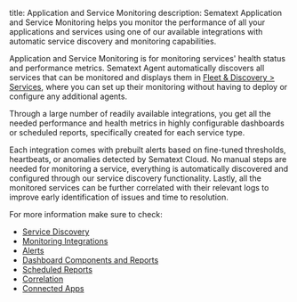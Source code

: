 title: Application and Service Monitoring
description: Sematext Application and Service Monitoring helps you monitor the performance of all your applications and services using one of our available integrations with automatic service discovery and monitoring capabilities.

Application and Service Monitoring is for monitoring services' health status and performance metrics. Sematext Agent automatically discovers all services that can be monitored and displays them in [Fleet & Discovery > Services](https://apps.sematext.com/ui/fleet-and-discovery/discovery/services), where you can set up their monitoring without having to deploy or configure any additional agents.

Through a large number of readily available integrations, you get all the needed performance and health metrics in highly configurable dashboards or scheduled reports, specifically created for each service type. 

Each integration comes with prebuilt alerts based on fine-tuned thresholds, heartbeats, or anomalies detected by Sematext Cloud. No manual steps are needed for monitoring a service, everything is automatically discovered and configured through our service discovery functionality. Lastly, all the monitored services can be further correlated with their relevant logs to improve early identification of issues and time to resolution.

For more information make sure to check:

- [Service Discovery](/docs/monitoring/autodiscovery/)
- [Monitoring Integrations](/docs/integration/#monitoring)
- [Alerts](/docs/alerts/)
- [Dashboard Components and Reports](/docs/monitoring/reports-and-components/)
- [Scheduled Reports](/docs/guide/scheduled-reports/)
- [Correlation](/docs/monitoring/correlation/)
- [Connected Apps](/docs/guide/connected-apps/)
